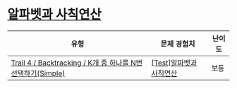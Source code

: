 # [알파벳과 사칙연산](https://www.codetree.ai/trails/complete/curated-cards/test-calculations-with-alphabet)

|유형|문제 경험치|난이도|
|---|---|---|
|[Trail 4 / Backtracking / K개 중 하나를 N번 선택하기(Simple)](https://www.codetree.ai/trail-info/intermediate-low/)|[[Test]알파벳과 사칙연산](https://www.codetree.ai/trails/complete/curated-cards/test-calculations-with-alphabet/)|보통|

